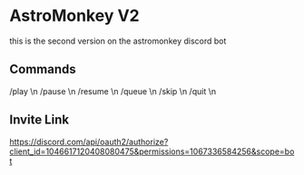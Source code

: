 # AstroMonkey V2
this is the second version on the astromonkey discord bot

## Commands
/play   \n
/pause  \n
/resume \n
/queue  \n
/skip   \n
/quit   \n

## Invite Link
https://discord.com/api/oauth2/authorize?client_id=1046617120408080475&permissions=1067336584256&scope=bot
